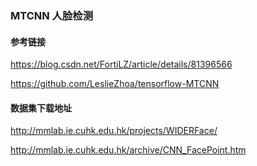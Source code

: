 ### MTCNN 人脸检测

#### 参考链接
https://blog.csdn.net/FortiLZ/article/details/81396566

https://github.com/LeslieZhoa/tensorflow-MTCNN

#### 数据集下载地址  
http://mmlab.ie.cuhk.edu.hk/projects/WIDERFace/

http://mmlab.ie.cuhk.edu.hk/archive/CNN_FacePoint.htm
